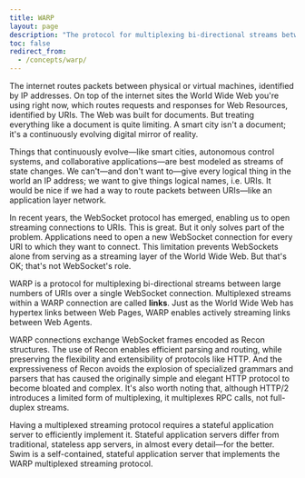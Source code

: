 ```yaml
---
title: WARP
layout: page
description: "The protocol for multiplexing bi-directional streams between large numbers of URIs over a single WebSocket connection"
toc: false
redirect_from:
  - /concepts/warp/
---
```


The internet routes packets between physical or virtual machines, identified by IP addresses. On top of the internet sites the World Wide Web you're using right now, which routes requests and responses for Web Resources, identified by URIs. The Web was built for documents. But treating everything like a document is quite limiting. A smart city isn't a document; it's a continuously evolving digital mirror of reality.

Things that continuously evolve—like smart cities, autonomous control systems, and collaborative applications—are best modeled as streams of state changes. We can't—and don't want to—give every logical thing in the world an IP address; we want to give things logical names, i.e. URIs. It would be nice if we had a way to route packets between URIs—like an application layer network.

In recent years, the WebSocket protocol has emerged, enabling us to open streaming connections to URIs. This is great. But it only solves part of the problem. Applications need to open a new WebSocket connection for every URI to which they want to connect. This limitation prevents WebSockets alone from serving as a streaming layer of the World Wide Web. But that's OK; that's not WebSocket's role.

WARP is a protocol for multiplexing bi-directional streams between large numbers of URIs over a single WebSocket connection. Multiplexed streams within a WARP connection are called **links**. Just as the World Wide Web has hypertex links between Web Pages, WARP enables actively streaming links between Web Agents.

WARP connections exchange WebSocket frames encoded as Recon structures. The use of Recon enables efficient parsing and routing, while preserving the flexibility and extensibility of protocols like HTTP. And the expressiveness of Recon avoids the explosion of specialized grammars and parsers that has caused the originally simple and elegant HTTP protocol to become bloated and complex. It's also worth noting that, although HTTP/2 introduces a limited form of multiplexing, it multiplexes RPC calls, not full-duplex streams.

Having a multiplexed streaming protocol requires a stateful application server to efficiently implement it. Stateful application servers differ from traditional, stateless app servers, in almost every detail—for the better. Swim is a self-contained, stateful application server that implements the WARP multiplexed streaming protocol.
